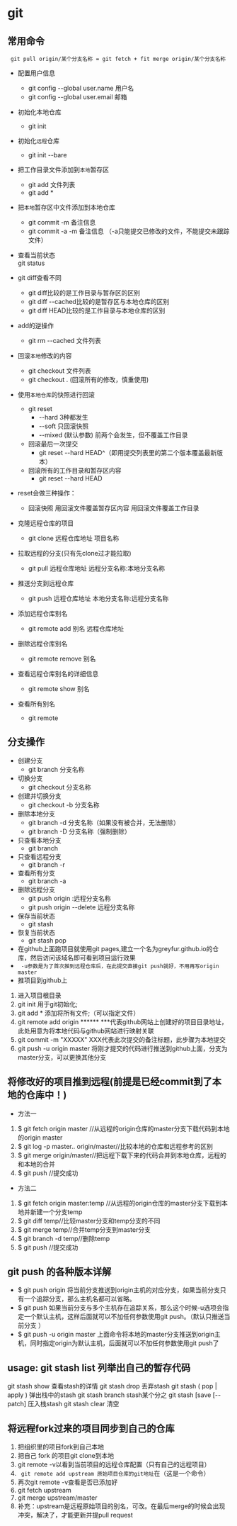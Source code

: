 # git
## 常用命令
` git pull origin/某个分支名称 = git fetch + fit merge origin/某个分支名称`
- 配置用户信息
    + git config --global user.name 用户名
    + git config --global user.email 邮箱
- 初始化本地仓库
    + git init
- 初始化`远程`仓库
    + git init --bare
- 把工作目录文件添加到`本地`暂存区
    + git add 文件列表
    + git add *
- 把`本地`暂存区中文件添加到本地仓库
    + git commit -m 备注信息
    + git commit -a -m 备注信息 （-a只能提交已修改的文件，不能提交未跟踪文件）
- 查看当前状态   
   git status          
- git diff查看不同
   + git diff比较的是工作目录与暂存区的区别
   + git diff --cached比较的是暂存区与本地仓库的区别
   + git diff HEAD比较的是工作目录与本地仓库的区别
- add的逆操作
    + git rm --cached 文件列表
- 回滚`本地`修改的内容
    + git checkout 文件列表
    + git checkout . (回滚所有的修改，慎重使用)
- 使用`本地仓库`的快照进行回滚
    + git reset
        * --hard 3种都发生
        * --soft 只回滚快照
        * --mixed (默认参数) 前两个会发生，但不覆盖工作目录
    * 回滚最后一次提交
        - git reset --hard HEAD^（即用提交列表里的第二个版本覆盖最新版本）
    * 回滚所有的工作目录和暂存区内容
        - git reset --hard HEAD
- reset会做三种操作：
  + 回滚快照  用回滚文件覆盖暂存区内容  用回滚文件覆盖工作目录

- 克隆远程仓库的项目
    + git clone 远程仓库地址 项目名称
- 拉取远程的分支(只有先clone过才能拉取)
    + git pull 远程仓库地址 远程分支名称:本地分支名称
- 推送分支到远程仓库
    + git push 远程仓库地址 本地分支名称:远程分支名称
- 添加远程仓库别名
    + git remote add 别名 远程仓库地址
- 删除远程仓库别名
    + git remote remove 别名
- 查看远程仓库别名的详细信息
    + git remote show 别名
- 查看所有别名
    + git remote

## 分支操作
- 创建分支
    + git branch 分支名称
- 切换分支
    + git checkout 分支名称
- 创建并切换分支
    + git checkout -b 分支名称
- 删除本地分支
    + git branch -d 分支名称（如果没有被合并，无法删除）
    + git branch -D 分支名称（强制删除）
- 只查看本地分支
    + git branch
- 只查看远程分支
    + git branch -r
- 查看所有分支
    + git branch -a
- 删除远程分支
    + git push origin :远程分支名称
    + git push origin --delete 远程分支名称
-  保存当前状态
    +  git stash
- 恢复当前状态
    + git stash pop
- 在github上面跑项目就使用git pages,建立一个名为greyfur.github.io的仓库，然后访问该域名即可看到项目运行效果
- ` -u参数是为了首次推到远程仓库后，在此提交直接git push就好，不用再写origin master`
- 推项目到github上
1. 进入项目根目录
2. git init 用于git初始化;
3. git add * 添加将所有文件;（可以指定文件）
4. git remote add origin ****** ***代表github网站上创建好的项目目录地址，此处用意为将本地代码与github网站进行映射关联
5. git commit -m "XXXXX" XXX代表此次提交的备注标题，此步骤为本地提交
6. git push -u origin master 将刚才提交的代码进行推送到github上面，分支为master分支，可以更换其他分支


## 将修改好的项目推到远程(前提是已经commit到了本地的仓库中！)
- 方法一
 1. $ git fetch origin master //从远程的origin仓库的master分支下载代码到本地的origin master
 2. $ git log -p master.. origin/master//比较本地的仓库和远程参考的区别
 3. $ git merge origin/master//把远程下载下来的代码合并到本地仓库，远程的和本地的合并
 4. $ git push //提交成功

- 方法二
 1. $ git fetch origin master:temp //从远程的origin仓库的master分支下载到本地并新建一个分支temp
 2. $ git diff temp//比较master分支和temp分支的不同
 3. $ git merge temp//合并temp分支到master分支
 4. $ git branch -d temp//删除temp
 5. $ git push //提交成功

## git push 的各种版本详解
- $ git push origin 将当前分支推送到origin主机的对应分支，如果当前分支只有一个追踪分支，那么主机名都可以省略。
- $ git push 如果当前分支与多个主机存在追踪关系，那么这个时候-u选项会指定一个默认主机，这样后面就可以不加任何参数使用git push。（默认只推送当前分支   ）
- $ git push -u origin master 上面命令将本地的master分支推送到origin主机，同时指定origin为默认主机，后面就可以不加任何参数使用git push了

## usage: git stash list 列举出自己的暂存代码
git stash show 查看stash的详情
git stash drop 丢弃stash
git stash ( pop | apply ) 弹出栈中的stash 
git stash branch stash某个分之 
git stash [save [--patch] 压入栈stash
git stash clear 清空

## 将远程fork过来的项目同步到自己的仓库
1. 把组织里的项目fork到自己本地
2. 把自己 fork 的项目git clone到本地
3. git remote -v以看到当前项目的远程仓库配置（只有自己的远程项目）
4. ` git remote add upstream 原始项目仓库的git地址`在（这是一个命令）
5. 再次git remote -v查看是否已添加好
6. git fetch upstream
7. git merge upstream/master
8. 补充：upstream是远程原始项目的别名，可改。在最后merge的时候会出现冲突，解决了，才能更新并提pull request
 

 

 


